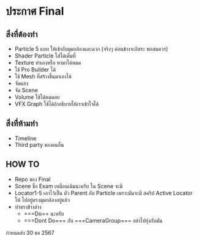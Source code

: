 # ประกาศ Final

## สิ่งที่ต้องทำ
- Particle 5 แบบ ให้เข้ากับมุมกล้องและฉาก (จริงๆ ค่อนข้างจะอิสระ พอสมควร)
- Shader Particle ใส่ได้เต็มที่
- Texture ทำเองหรือ หามาได้หมด
- ใช้ Pro Builder ได้
- ใช้ Mesh ที่สร้างขึ้นมาเองได้
- จัดแสง
- จัด Scene
- Volume ใช้ได้หมดลย
- VFX Graph ใช้ได้ถ้าอธิบายให้เราเข้าใจได้ 

## สิ่งที่ห้ามทำ
- Timeline
- Third party ของคนอื่น

## HOW TO
- Repo ของ Final
- Scene ชื่อ Exam เหมือนเดิมนะครับ ใน Scene จะมี
- Locator1-5 เอาไว้เป็น ตัว Parent กับ Particle เพราะมันจะมี สคริป Active Locator ให้ ไปอยู่ตรงมุมกล้องอยู่แล้ว 
- ทำตรงข้างล่าง
  - ===Do== นะครับ
  - ===Dont Do=== กับ ===CameraGroup=== อย่าไปยุ่งกับมัน

กำหนดส่ง 30 ธค 2567
